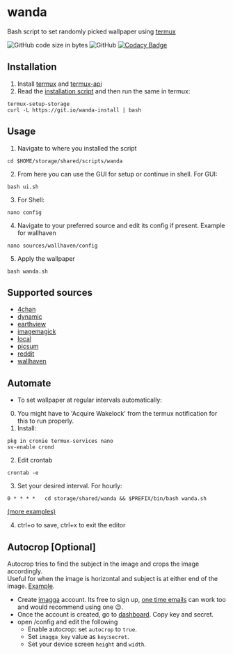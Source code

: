 # wanda
Bash script to set randomly picked wallpaper using [termux](https://github.com/termux/termux-app)

![GitHub code size in bytes](https://img.shields.io/github/languages/code-size/ksyko/wanda) ![GitHub](https://img.shields.io/github/license/ksyko/wanda) [![Codacy Badge](https://app.codacy.com/project/badge/Grade/e5aacd529ce04f3fb8c0f9ce6a3bdd9e)](https://www.codacy.com/gh/ksyko/wanda/dashboard?utm_source=github.com&amp;utm_medium=referral&amp;utm_content=ksyko/wanda&amp;utm_campaign=Badge_Grade)

## Installation

1. Install [termux](https://f-droid.org/en/packages/com.termux/) and [termux-api](https://f-droid.org/en/packages/com.termux.api/)
2. Read the [installation script](https://git.io/wanda-install) and then run the same in termux:

```
termux-setup-storage
curl -L https://git.io/wanda-install | bash
```

## Usage

1. Navigate to where you installed the script
  ```
  cd $HOME/storage/shared/scripts/wanda
  ```
2. From here you can use the GUI for setup or continue in shell. For GUI:
```
bash ui.sh
```
3. For Shell:
```
nano config
```
4. Navigate to your preferred source and edit its config if present. Example for wallhaven
```
nano sources/wallhaven/config
```
5. Apply the wallpaper
```
bash wanda.sh
```

## Supported sources
- [4chan](https://4chan.org/)
- [dynamic](https://github.com/GitGangGuy/dynamic-wallpaper-improved)
- [earthview](https://earthview.withgoogle.com/)
- [imagemagick](https://legacy.imagemagick.org/Usage/canvas/)
- [local](https://wiki.termux.com/wiki/Termux-setup-storage)
- [picsum](https://picsum.photos/)
- [reddit](https://old.reddit.com/)
- [wallhaven](https://wallhaven.cc/)

## Automate

* To set wallpaper at regular intervals automatically:

0. You might have to 'Acquire Wakelock' from the termux notification for this to run properly.
1. Install:
```
pkg in cronie termux-services nano
sv-enable crond
```
2. Edit crontab
```
crontab -e
```
3. Set your desired interval. For hourly:
```
0 * * * *   cd storage/shared/wanda && $PREFIX/bin/bash wanda.sh
```
[(more examples)](https://crontab.guru/examples.html)

4. ctrl+o to save, ctrl+x to exit the editor


## Autocrop [Optional]

  Autocrop tries to find the subject in the image and crops the image accordingly. <br>
  Useful for when the image is horizontal and subject is at either end of the image. [Example](https://miro.medium.com/max/2048/0*sRE3XCJI0s00wFb-). <br>

  * Create [imagga](https://imagga.com/auth/signup) account. Its free to sign up, [one time emails](https://privacytoolslist.com/#one-time-emails) can work too and would recommend using one 😉.
  * Once the account is created, go to [dashboard](https://imagga.com/profile/dashboard). Copy key and secret.
  * open /config and edit the following
    * Enable autocrop: set `autocrop` to `true`.
    * Set `imagga_key` value as `key`:`secret`.
    * Set your device screen `height` and `width`.
